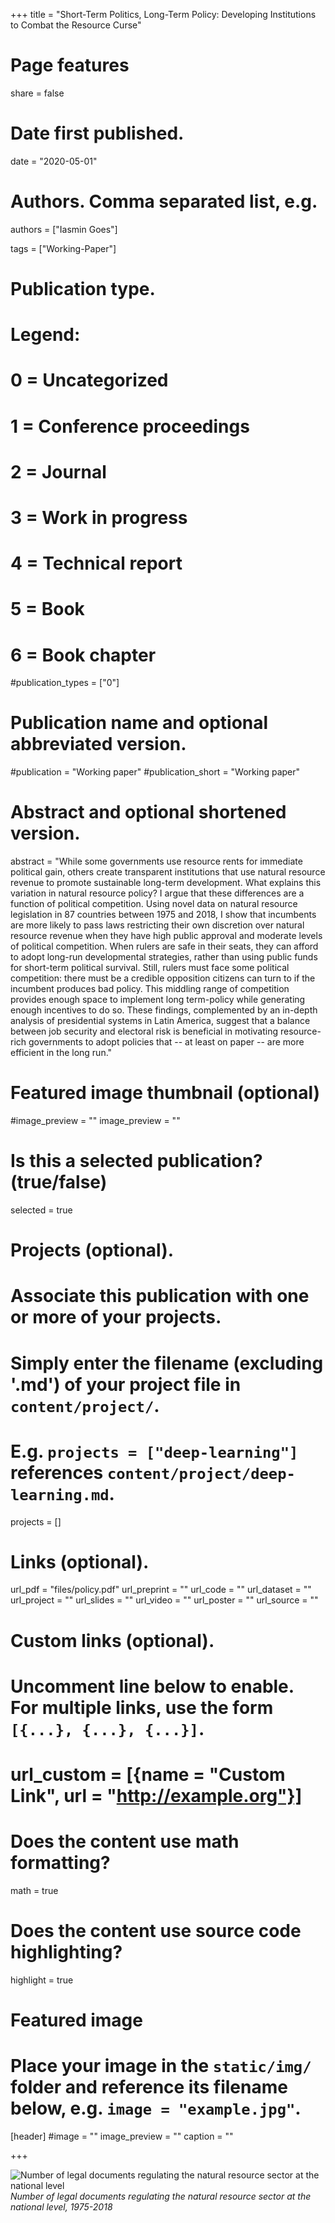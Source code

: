 +++
title = "Short-Term Politics, Long-Term Policy: Developing Institutions to Combat the Resource Curse"

# Page features
share =  false 


# Date first published.
date = "2020-05-01"

# Authors. Comma separated list, e.g.
authors = ["Iasmin Goes"]

tags = ["Working-Paper"]

# Publication type.
# Legend:
# 0 = Uncategorized
# 1 = Conference proceedings
# 2 = Journal
# 3 = Work in progress
# 4 = Technical report
# 5 = Book
# 6 = Book chapter
#publication_types = ["0"]

# Publication name and optional abbreviated version.
#publication = "Working paper"
#publication_short = "Working paper"

# Abstract and optional shortened version.
abstract = "While some governments use resource rents for immediate political gain, others create transparent institutions that use natural resource revenue to promote sustainable long-term development. What explains this variation in natural resource policy? I argue that these differences are a function of political competition. Using novel data on natural resource legislation in 87 countries between 1975 and 2018, I show that incumbents are more likely to pass laws restricting their own discretion over natural resource revenue when they have high public approval and moderate levels of political competition. When rulers are safe in their seats, they can afford to adopt long-run developmental strategies, rather than using public funds for short-term political survival. Still, rulers must face some political competition: there must be a credible opposition citizens can turn to if the incumbent produces bad policy. This middling range of competition provides enough space to implement long term-policy while generating enough incentives to do so. These findings, complemented by an in-depth analysis of presidential systems in Latin America, suggest that a balance between job security and electoral risk is beneficial in motivating resource-rich governments to adopt policies that -- at least on paper -- are more efficient in the long run."

# Featured image thumbnail (optional)
#image_preview = ""
image_preview = ""

# Is this a selected publication? (true/false)
selected = true

# Projects (optional).
#   Associate this publication with one or more of your projects.
#   Simply enter the filename (excluding '.md') of your project file in `content/project/`.
#   E.g. `projects = ["deep-learning"]` references `content/project/deep-learning.md`.
projects = []

# Links (optional).
url_pdf = "files/policy.pdf"
url_preprint = ""
url_code = ""
url_dataset = ""
url_project = ""
url_slides = ""
url_video = ""
url_poster = ""
url_source = ""

# Custom links (optional).
#   Uncomment line below to enable. For multiple links, use the form `[{...}, {...}, {...}]`.
# url_custom = [{name = "Custom Link", url = "http://example.org"}]

# Does the content use math formatting?
math = true

# Does the content use source code highlighting?
highlight = true

# Featured image
# Place your image in the `static/img/` folder and reference its filename below, e.g. `image = "example.jpg"`.
[header]
#image = ""
image_preview = ""
caption = ""

+++

![Number of legal documents regulating the natural resource sector at the national level](../../img/articles/national-measures-map.png)
*Number of legal documents regulating the natural resource sector at the national level, 1975-2018*

